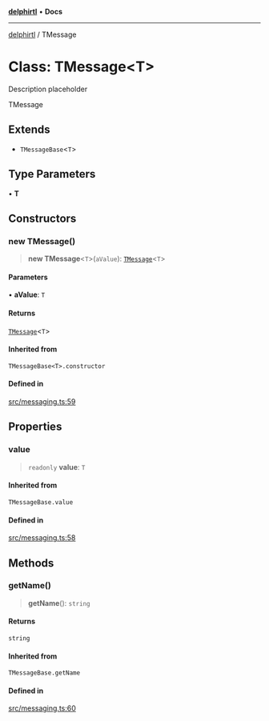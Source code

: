 [**delphirtl**](../README.md) • **Docs**

***

[delphirtl](../globals.md) / TMessage

# Class: TMessage\<T\>

Description placeholder

 TMessage

## Extends

- `TMessageBase`\<`T`\>

## Type Parameters

• **T**

## Constructors

### new TMessage()

> **new TMessage**\<`T`\>(`aValue`): [`TMessage`](TMessage.md)\<`T`\>

#### Parameters

• **aValue**: `T`

#### Returns

[`TMessage`](TMessage.md)\<`T`\>

#### Inherited from

`TMessageBase<T>.constructor`

#### Defined in

[src/messaging.ts:59](https://github.com/chuacw/delphirtl/blob/df8a1102afe240ac0634e8cf60783cbd5a5ad06f/src/messaging.ts#L59)

## Properties

### value

> `readonly` **value**: `T`

#### Inherited from

`TMessageBase.value`

#### Defined in

[src/messaging.ts:58](https://github.com/chuacw/delphirtl/blob/df8a1102afe240ac0634e8cf60783cbd5a5ad06f/src/messaging.ts#L58)

## Methods

### getName()

> **getName**(): `string`

#### Returns

`string`

#### Inherited from

`TMessageBase.getName`

#### Defined in

[src/messaging.ts:60](https://github.com/chuacw/delphirtl/blob/df8a1102afe240ac0634e8cf60783cbd5a5ad06f/src/messaging.ts#L60)
